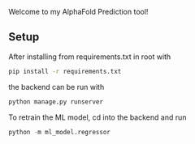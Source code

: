 Welcome to my AlphaFold Prediction tool!

## Setup

After installing from requirements.txt in root with 

```bash
pip install -r requirements.txt
```

the backend can be run with

```python
python manage.py runserver
```

To retrain the ML model, cd into the backend and run

```python
python -m ml_model.regressor
```
